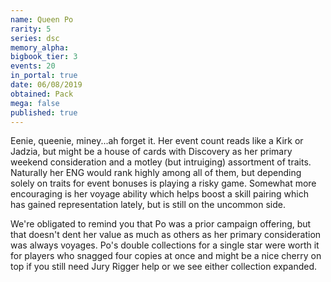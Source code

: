 ```yaml
---
name: Queen Po
rarity: 5
series: dsc
memory_alpha:
bigbook_tier: 3
events: 20
in_portal: true
date: 06/08/2019
obtained: Pack
mega: false
published: true
---
```


Eenie, queenie, miney...ah forget it. Her event count reads like a Kirk or Jadzia, but might be a house of cards with Discovery as her primary weekend consideration and a motley (but intruiging) assortment of traits. Naturally her ENG would rank highly among all of them, but depending solely on traits for event bonuses is playing a risky game. Somewhat more encouraging is her voyage ability which helps boost a skill pairing which has gained representation lately, but is still on the uncommon side.

We're obligated to remind you that Po was a prior campaign offering, but that doesn't dent her value as much as others as her primary consideration was always voyages. Po's double collections for a single star were worth it for players who snagged four copies at once and might be a nice cherry on top if you still need Jury Rigger help or we see either collection expanded.
